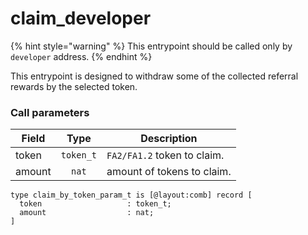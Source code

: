 # claim\_developer

{% hint style="warning" %}
This entrypoint should be called only by `developer` address.&#x20;
{% endhint %}

This entrypoint is designed to withdraw some of the collected referral rewards by the selected token.

### Call parameters

| Field  |    Type   | Description                 |
| ------ | :-------: | --------------------------- |
| token  | `token_t` | `FA2/FA1.2` token to claim. |
| amount |   `nat`   | amount of tokens to claim.  |

```pascaligo
type claim_by_token_param_t is [@layout:comb] record [
  token                   : token_t;
  amount                  : nat;
]
```

